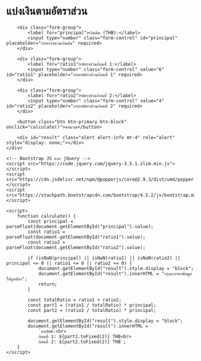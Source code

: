 <!DOCTYPE html>
<html lang="en">
<head>
    <meta charset="UTF-8">
    <meta name="viewport" content="width=device-width, initial-scale=1.0">
    <title>แบ่งเงินตามอัตราส่วน</title>
    <!-- เพิ่ม Bootstrap CSS -->
    <link href="https://stackpath.bootstrapcdn.com/bootstrap/4.5.2/css/bootstrap.min.css" rel="stylesheet">
    <style>
        body {
            margin-top: 50px;
        }
        #result {
            margin-top: 20px;
            font-weight: bold;
        }
    </style>
</head>
<body>
    <div class="container">
        <h1 class="text-center mb-4">แบ่งเงินตามอัตราส่วน</h1>

        <div class="form-group">
            <label for="principal">เงินต้น (THB):</label>
            <input type="number" class="form-control" id="principal" placeholder="กรอกจำนวนเงินต้น" required>
        </div>

        <div class="form-group">
            <label for="ratio1">อัตราส่วนก้อนที่ 1:</label>
            <input type="number" class="form-control" value="6" id="ratio1" placeholder="กรอกอัตราส่วนก้อนที่ 1" required>
        </div>

        <div class="form-group">
            <label for="ratio2">อัตราส่วนก้อนที่ 2:</label>
            <input type="number" class="form-control" value="4" id="ratio2" placeholder="กรอกอัตราส่วนก้อนที่ 2" required>
        </div>

        <button class="btn btn-primary btn-block" onclick="calculate()">คำนวณ</button>

        <div id="result" class="alert alert-info mt-4" role="alert" style="display: none;"></div>
    </div>

    <!-- Bootstrap JS และ jQuery -->
    <script src="https://code.jquery.com/jquery-3.5.1.slim.min.js"></script>
    <script src="https://cdn.jsdelivr.net/npm/@popperjs/core@2.9.3/dist/umd/popper.min.js"></script>
    <script src="https://stackpath.bootstrapcdn.com/bootstrap/4.5.2/js/bootstrap.min.js"></script>

    <script>
        function calculate() {
            const principal = parseFloat(document.getElementById("principal").value);
            const ratio1 = parseFloat(document.getElementById("ratio1").value);
            const ratio2 = parseFloat(document.getElementById("ratio2").value);

            if (isNaN(principal) || isNaN(ratio1) || isNaN(ratio2) || principal <= 0 || ratio1 <= 0 || ratio2 <= 0) {
                document.getElementById("result").style.display = "block";
                document.getElementById("result").innerHTML = "กรุณากรอกข้อมูลให้ถูกต้อง";
                return;
            }

            const totalRatio = ratio1 + ratio2;
            const part1 = (ratio1 / totalRatio) * principal;
            const part2 = (ratio2 / totalRatio) * principal;

            document.getElementById("result").style.display = "block";
            document.getElementById("result").innerHTML = 
                `ผลลัพธ์:<br> 
                ก้อนที่ 1: ${part1.toFixed(2)} THB<br> 
                ก้อนที่ 2: ${part2.toFixed(2)} THB`;
        }
    </script>
</body>
</html>
